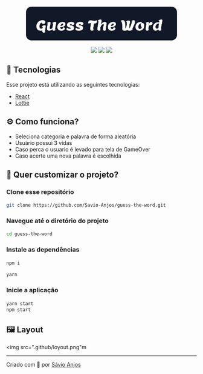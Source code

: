 <p align='center'><img width='400' src="./.github/logo.svg"/></p>

 <p align='center'>

<img src="https://img.shields.io/github/repo-size/Savio-Anjos/guess-the-word?color=3B82F6">
<img src="https://img.shields.io/github/languages/count/Savio-Anjos/guess-the-word?color=3B82F6">
<img src="https://img.shields.io/github/last-commit/Savio-Anjos/guess-the-word?color=3B82F6"> 
</p>

## 🚀 Tecnologias
Esse projeto está utilizando as seguintes tecnologias:
    

- [React](https://pt-br.reactjs.org/)
- [Lottie](https://lottiefiles.com/)



## ⚙️ Como funciona?
- Seleciona categoria e palavra de forma aleatória
- Usuário possui 3 vidas
- Caso perca o usuario é levado para tela de GameOver
- Caso acerte uma nova palavra é escolhida

## 🎲 Quer customizar o projeto?
### Clone esse repositório
```bash
git clone https://github.com/Savio-Anjos/guess-the-word.git

```

### Navegue até o diretório do projeto
```bash 
cd guess-the-word
```

### Instale as dependências
```bash
npm i
```
```bash
yarn
```
### Inicie a aplicação 
```bash
yarn start
npm start
```

## 🖼️ Layout
<img src=".github/loyout.png"m 

---
<p>Criado com 💙 por <a href='https://github.com/Savio-Anjos/' target='_blank'>Sávio Anjos</a></p>